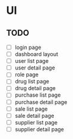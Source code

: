 # UI

## TODO

- [ ] login page
- [ ] dashboard layout
- [ ] user list page
- [ ] user detail page
- [ ] role page
- [ ] drug list page
- [ ] drug detail page
- [ ] purchase list page
- [ ] purchase detail page
- [ ] sale list page
- [ ] sale detail page
- [ ] supplier list page
- [ ] supplier detail page

